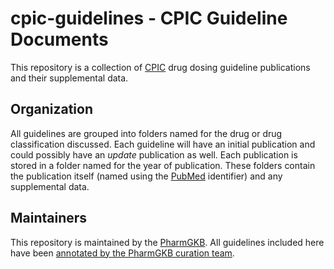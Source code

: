 # cpic-guidelines - CPIC Guideline Documents

This repository is a collection of [CPIC](https://www.cpicpgx.org) drug dosing guideline publications and their supplemental data. 


## Organization

All guidelines are grouped into folders named for the drug or drug classification discussed. Each guideline will have an initial publication and could possibly have an *update* publication as well. Each publication is stored in a folder named for the year of publication. These folders contain the publication itself (named using the [PubMed](http://www.ncbi.nlm.nih.gov/pubmed/) identifier) and any supplemental data.


## Maintainers

This repository is maintained by the [PharmGKB](https://www.pharmgkb.org). All guidelines included here have been [annotated by the PharmGKB curation team](https://www.pharmgkb.org/view/dosing-guidelines.do?source=CPIC).
